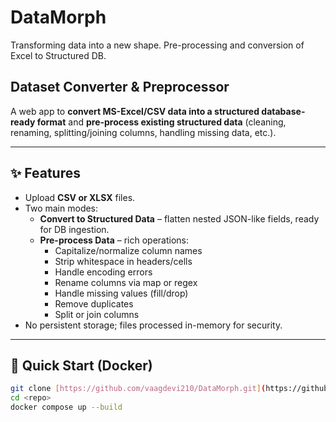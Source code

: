 # DataMorph
Transforming data into a new shape. Pre-processing and conversion of Excel to Structured DB.

## Dataset Converter & Preprocessor

A web app to **convert MS-Excel/CSV data into a structured database-ready format** and **pre-process existing structured data** (cleaning, renaming, splitting/joining columns, handling missing data, etc.).

---

## ✨ Features
- Upload **CSV or XLSX** files.
- Two main modes:
  - **Convert to Structured Data** – flatten nested JSON-like fields, ready for DB ingestion.
  - **Pre-process Data** – rich operations:
    - Capitalize/normalize column names
    - Strip whitespace in headers/cells
    - Handle encoding errors
    - Rename columns via map or regex
    - Handle missing values (fill/drop)
    - Remove duplicates
    - Split or join columns
- No persistent storage; files processed in-memory for security.

---

## 🚀 Quick Start (Docker)

```bash
git clone [https://github.com/vaagdevi210/DataMorph.git](https://github.com/vaagdevi210/DataMorph.git)
cd <repo>
docker compose up --build
